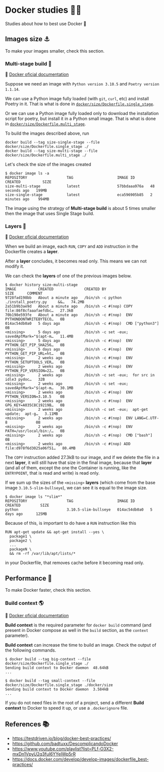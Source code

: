 # Docker studies :whale2::pencil:

Studies about how to best use Docker :rocket:

## Images size :anchor:

To make your images smaller, check this section.

### Multi-stage build :baggage_claim:
:link: [Docker oficial documentation](https://docs.docker.com/develop/develop-images/multistage-build/)

Suppose we need an image with `Python version 3.10.5` and `Poetry version 1.1.14`.

We can use a Python image fully loaded (with `git`, `curl`, etc) and install Poetry in it. That is what is done in [`docker/size/Dockerfile.single_stage`](docker/size/Dockerfile.single_stage).

Or we can use a Python image fully loaded only to download the installation script for poetry, but install it in a Python small image. That is what is done in [`docker/size/Dockerfile.multi_stage`](docker/size/Dockerfile.multi_stage).

To build the images described above, run
```
docker build --tag size-single-stage --file docker/size/Dockerfile.single_stage ./
docker build --tag size-multi-stage --file docker/size/Dockerfile.multi_stage ./
```

Let's check the size of the images created
```
$ docker image ls -a
REPOSITORY                  TAG                    IMAGE ID       CREATED          SIZE
size-multi-stage            latest                 57bbdaaa976a   48 seconds ago   199MB
size-single-stage           latest                 eca596905b85   2 minutes ago    994MB
```

The image using the strategy of **Multi-stage build** is about 5 times smaller then the image that uses Single Stage build.

### Layers :paw_prints:
:link: [Docker oficial documentation](https://docs.docker.com/storage/storagedriver/)

When we build an image, each `RUN`, `COPY` and `ADD` instruction in the Dockerfile creates a **layer**.

After a **layer** concludes, it becomes read only. This means we can not modify it.

We can check the **layers** of one of the previous images below.
```
$ docker history size-multi-stage
IMAGE          CREATED              CREATED BY                                      SIZE      COMMENT
9728fad198bb   About a minute ago   /bin/sh -c python ./install_poetry.py     &&…   74.2MB
2a51b9b3ae9d   About a minute ago   /bin/sh -c #(nop) COPY file:86f8cfaaafaefdbc…   27.3kB
70b198e593fe   About a minute ago   /bin/sh -c #(nop)  ENV PYTHONDONTWRITEBYTECO…   0B
014ac54db0a0   5 days ago           /bin/sh -c #(nop)  CMD ["python3"]              0B
<missing>      5 days ago           /bin/sh -c set -eux;   savedAptMark="$(apt-m…   11.4MB
<missing>      5 days ago           /bin/sh -c #(nop)  ENV PYTHON_GET_PIP_SHA256…   0B
<missing>      5 days ago           /bin/sh -c #(nop)  ENV PYTHON_GET_PIP_URL=ht…   0B
<missing>      2 weeks ago          /bin/sh -c #(nop)  ENV PYTHON_SETUPTOOLS_VER…   0B
<missing>      2 weeks ago          /bin/sh -c #(nop)  ENV PYTHON_PIP_VERSION=22…   0B
<missing>      2 weeks ago          /bin/sh -c set -eux;  for src in idle3 pydoc…   32B
<missing>      2 weeks ago          /bin/sh -c set -eux;   savedAptMark="$(apt-m…   30.1MB
<missing>      2 weeks ago          /bin/sh -c #(nop)  ENV PYTHON_VERSION=3.10.5    0B
<missing>      2 weeks ago          /bin/sh -c #(nop)  ENV GPG_KEY=A035C8C19219B…   0B
<missing>      2 weeks ago          /bin/sh -c set -eux;  apt-get update;  apt-g…   3.11MB
<missing>      2 weeks ago          /bin/sh -c #(nop)  ENV LANG=C.UTF-8             0B
<missing>      2 weeks ago          /bin/sh -c #(nop)  ENV PATH=/usr/local/bin:/…   0B
<missing>      2 weeks ago          /bin/sh -c #(nop)  CMD ["bash"]                 0B
<missing>      2 weeks ago          /bin/sh -c #(nop) ADD file:d978f6d3025a06f51…   80.4MB
```

The `COPY` instruction added 27.3kB to our image, and if we delete the file in a next **layer**, it will still have that size in the final image, because that **layer** (and all of them, except the one the Container is running, like the `ENTRYPOINT`, that is read and write) is read only.

If we sum up the sizes of the `<missing>` **layers** (which come from the base image `3.10.5-slim-bullseye`), we can see it is equal to the image size.
```
$ docker image ls "*slim*"
REPOSITORY                  TAG                    IMAGE ID       CREATED         SIZE
python                      3.10.5-slim-bullseye   014ac54db0a0   5 days ago      125MB
```

Because of this, is important to do have a `RUN` instruction like this
```
RUN apt-get update && apt-get install --yes \
  package1 \
  package2 \
  ...
  packageN \
  && rm -rf /var/lib/apt/lists/*
```
in your Dockerfile, that removes cache before it becoming read only.

## Performance :running:

To make Docker faster, check this section.

### Build context :earth_americas:

:link: [Docker oficial documentation](https://docs.docker.com/develop/develop-images/dockerfile_best-practices/#understand-build-context)

**Build context** is the required parameter for `docker build` command (and present in Docker compose as well in the `build` section, as the `context` parameter).

**Build context** can increase the time to build an image. Check the output of the following commands.
```
$ docker build --tag big-context --file docker/size/Dockerfile.single_stage ./
Sending build context to Docker daemon  48.64kB
...
```

```
$ docker build --tag small-context --file docker/size/Dockerfile.single_stage ./docker/size
Sending build context to Docker daemon  3.584kB
...
```

If you do not need files in the root of a project, send a different **Build context** to Docker to speed it up, or use a `.dockerignore` file.

## References :books:

- https://testdriven.io/blog/docker-best-practices/
- https://github.com/badtuxx/DescomplicandoDocker
- https://www.youtube.com/playlist?list=PLf-O3X2-mxDn1VpyU2q3fuI6YYeIWp5rR
- https://docs.docker.com/develop/develop-images/dockerfile_best-practices/
